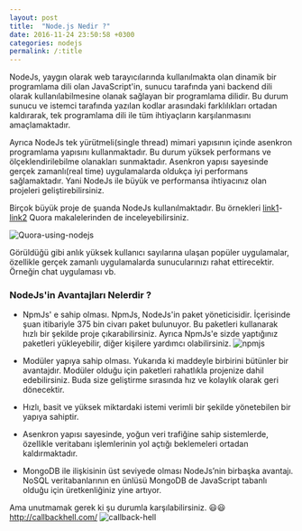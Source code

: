 ```yaml
---
layout: post
title:  "Node.js Nedir ?"
date: 2016-11-24 23:50:58 +0300
categories: nodejs
permalink: /:title
---
```

NodeJs, yaygın olarak web tarayıcılarında kullanılmakta olan dinamik bir programlama dili olan JavaScript'in, sunucu tarafında yani backend dili olarak kullanılabilmesine olanak sağlayan bir programlama dilidir. Bu durum sunucu ve istemci tarafında yazılan kodlar arasındaki farklılıkları ortadan kaldırarak, tek programlama dili ile tüm ihtiyaçların karşılanmasını amaçlamaktadır.

Ayrıca NodeJs tek yürütmeli(single thread) mimari yapısının içinde asenkron programlama yapısını kullanmaktadır. Bu durum yüksek performans ve ölçeklendirilebilme olanakları sunmaktadır. Asenkron yapısı sayesinde gerçek zamanlı(real time) uygulamalarda oldukça iyi performans sağlamaktadır. Yani NodeJs ile büyük ve performansa ihtiyacınız olan projeleri geliştirebilirsiniz.

Birçok büyük proje de şuanda NodeJs kullanılmaktadır. Bu örnekleri [link1](https://www.quora.com/What-companies-are-using-Node-js-in-production)-[link2](https://www.quora.com/What-are-the-biggest-websites-built-with-Node-js-on-the-server-side) Quora makalelerinden de inceleyebilirsiniz.

![Quora-using-nodejs](https://res.cloudinary.com/deuit9vp2/image/upload/v1479934445/barisesencom/using-nodejs-in-production.png)

Görüldüğü gibi anlık yüksek kullanıcı sayılarına ulaşan popüler uygulamalar, özellikle gerçek zamanlı uygulamalarda sunucularınızı rahat ettirecektir. Örneğin chat uygulaması vb.

### NodeJs'in Avantajları Nelerdir ?

* NpmJs' e sahip olması. NpmJs, NodeJs'in paket yöneticisidir. İçerisinde şuan itibariyle 375 bin civarı paket bulunuyor. Bu paketleri kullanarak hızlı bir şekilde proje çıkarabilirsiniz. Ayrıca NpmJs'e sizde yaptığınız paketleri yükleyebilir, diğer kişilere yardımcı olabilirsiniz.
![npmjs](https://res.cloudinary.com/deuit9vp2/image/upload/v1479942606/barisesencom/npmjs.png)

* Modüler yapıya sahip olması. Yukarıda ki maddeyle birbirini bütünler bir avantajdır. Modüler olduğu için paketleri rahatlıkla projenize dahil edebilirsiniz. Buda size geliştirme sırasında hız ve kolaylık olarak geri dönecektir.

* Hızlı, basit ve yüksek miktardaki istemi verimli bir şekilde yönetebilen bir yapıya sahiptir.

* Asenkron yapısı sayesinde, yoğun veri trafiğine sahip sistemlerde, özellikle veritabanı işlemlerinin yol açtığı beklemeleri ortadan kaldırmaktadır.

* MongoDB ile ilişkisinin üst seviyede olması NodeJs’nin birbaşka avantajı. NoSQL veritabanlarının en ünlüsü MongoDB de JavaScript tabanlı olduğu için üretkenliğiniz yine artıyor.

Ama unutmamak gerek ki şu durumla karşılabilirsiniz. 😃😃
http://callbackhell.com/
![callback-hell](https://res.cloudinary.com/deuit9vp2/image/upload/v1479943610/barisesencom/callback-hell.gif)
